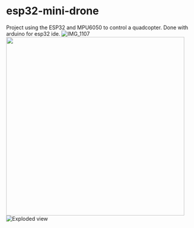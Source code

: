 # esp32-mini-drone
Project using the ESP32 and MPU6050 to control a quadcopter. Done with arduino for esp32 ide.
![IMG_1107](https://user-images.githubusercontent.com/57391611/86619881-fe638e80-bfd8-11ea-81b7-feb3bdd74502.JPG)
<img src="https://github.com/Kunalverma1502/esp32-mini-drone/blob/master/Drone1.png" width="480" />
![Exploded view](doc/img/explodedv145.gif)
